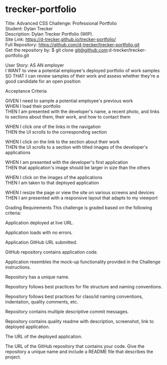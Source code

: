 # trecker-portfolio #

Title: Advanced CSS Challenge: Professional Portfolio </br>
Student: Dylan Trecker</br>
Description: Dylan Trecker Portfolio (WIP).</br>
Site Link: https://d-trecker.github.io/trecker-portfolio/ </br>
Full Repository: https://github.com/d-trecker/trecker-portfolio.git </br>
Get the repository by: $ git clone git@github.com:d-trecker/trecker-portfolio.git </br>

User Story:
AS AN employer</br>
I WANT to view a potential employee's deployed portfolio of work samples</br>
SO THAT I can review samples of their work and assess whether they're a good candidate for an open position

Acceptance Criteria</br>

GIVEN I need to sample a potential employee's previous work</br>
WHEN I load their portfolio</br>
THEN I am presented with the developer's name, a recent photo, and links to sections about them, their work, and how to contact them</br>

WHEN I click one of the links in the navigation</br>
THEN the UI scrolls to the corresponding section</br>

WHEN I click on the link to the section about their work</br>
THEN the UI scrolls to a section with titled images of the developer's applications</br>

WHEN I am presented with the developer's first application</br>
THEN that application's image should be larger in size than the others</br>

WHEN I click on the images of the applications</br>
THEN I am taken to that deployed application</br>

WHEN I resize the page or view the site on various screens and devices</br>
THEN I am presented with a responsive layout that adapts to my viewport</br>

Grading Requirements
This challenge is graded based on the following criteria:

Application deployed at live URL.

Application loads with no errors.

Application GitHub URL submitted.

GitHub repository contains application code.

Application resembles the mock-up functionality provided in the Challenge instructions.

Repository has a unique name.

Repository follows best practices for file structure and naming conventions.

Repository follows best practices for class/id naming conventions, indentation, quality comments, etc.

Repository contains multiple descriptive commit messages.

Repository contains quality readme with description, screenshot, link to deployed application.

The URL of the deployed application.

The URL of the GitHub repository that contains your code. Give the repository a unique name and include a README file that describes the project.

